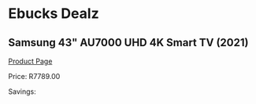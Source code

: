 
# Ebucks Dealz
## Samsung 43" AU7000 UHD 4K Smart TV (2021)
[Product Page](https://www.ebucks.com/web/shop/productSelected.do?prodId=1211648035&catId=363628796)

Price: R7789.00

Savings: 


	